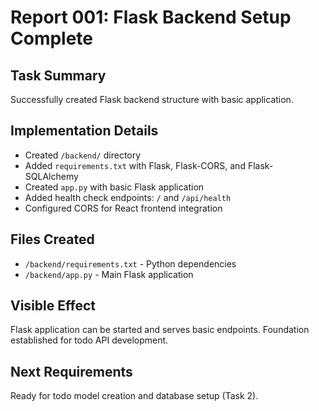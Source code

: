 # Report 001: Flask Backend Setup Complete

## Task Summary
Successfully created Flask backend structure with basic application.

## Implementation Details
- Created `/backend/` directory
- Added `requirements.txt` with Flask, Flask-CORS, and Flask-SQLAlchemy
- Created `app.py` with basic Flask application
- Added health check endpoints: `/` and `/api/health`
- Configured CORS for React frontend integration

## Files Created
- `/backend/requirements.txt` - Python dependencies
- `/backend/app.py` - Main Flask application

## Visible Effect
Flask application can be started and serves basic endpoints. Foundation established for todo API development.

## Next Requirements
Ready for todo model creation and database setup (Task 2).
